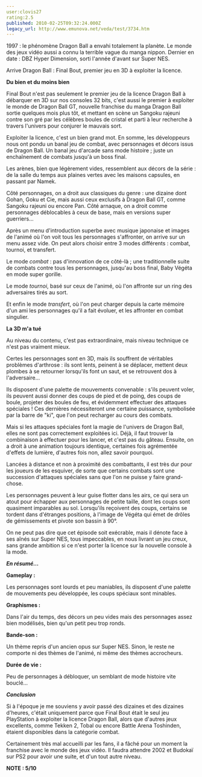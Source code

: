 ```yaml
---
user:clovis27
rating:2.5
published: 2010-02-25T09:32:24.000Z
legacy_url: http://www.emunova.net/veda/test/3734.htm
---
```

1997 : le phénomène Dragon Ball a envahi totalement la planète. Le monde des jeux vidéo aussi a connu la terrible vague du manga nippon. Dernier en date : DBZ Hyper Dimension, sorti l'année d'avant sur Super NES.  

  

Arrive Dragon Ball : Final Bout, premier jeu en 3D à exploiter la licence.  

  

**Du bien et du moins bien**  

  

Final Bout n'est pas seulement le premier jeu de la licence Dragon Ball à débarquer en 3D sur nos consoles 32 bits, c'est aussi le premier à exploiter le monde de Dragon Ball GT, nouvelle franchise du manga Dragon Ball sortie quelques mois plus tôt, et mettant en scène un Sangoku rajeuni contre son gré par les célèbres boules de cristal et parti à leur recherche à travers l'univers pour conjurer le mauvais sort.  

  

Exploiter la licence, c'est un bien grand mot. En somme, les développeurs nous ont pondu un banal jeu de combat, avec personnages et décors issus de Dragon Ball. Un banal jeu d'arcade sans mode histoire ; juste un enchaînement de combats jusqu'à un boss final.  

  

Les arènes, bien que légèrement vides, ressemblent aux décors de la série : de la salle du temps aux plaines vertes avec les maisons capsules, en passant par Namek.  

  

Côté personnages, on a droit aux classiques du genre : une dizaine dont Gohan, Goku et Cie, mais aussi ceux exclusifs à Dragon Ball GT, comme Sangoku rajeuni ou encore Pan. Côté arnaque, on a droit comme personnages déblocables à ceux de base, mais en versions super guerriers...  

  

Après un menu d'introduction superbe avec musique japonaise et images de l'animé où l'on voit tous les personnages s'affronter, on arrive sur un menu assez vide. On peut alors choisir entre 3 modes différents : combat, tournoi, et transfert.  

  

Le mode _combat_ : pas d'innovation de ce côté-là ; une traditionnelle suite de combats contre tous les personnages, jusqu'au boss final, Baby Végéta en mode super gorille.  

  

Le mode _tournoi_, basé sur ceux de l'animé, où l'on affronte sur un ring des adversaires tirés au sort.  

  

Et enfin le mode _transfert_, où l'on peut charger depuis la carte mémoire d'un ami les personnages qu'il a fait évoluer, et les affronter en combat singulier.  

  

**La 3D m'a tué**  

  

Au niveau du contenu, c'est pas extraordinaire, mais niveau technique ce n'est pas vraiment mieux.  

  

Certes les personnages sont en 3D, mais ils souffrent de véritables problèmes d'arthrose : ils sont lents, peinent à se déplacer, mettent deux plombes à se retourner lorsqu'ils font un saut, et se retrouvent dos à l'adversaire...  

  

Ils disposent d'une palette de mouvements convenable : s'ils peuvent voler, ils peuvent aussi donner des coups de pied et de poing, des coups de boule, projeter des boules de feu, et évidemment effectuer des attaques spéciales ! Ces dernières nécessiteront une certaine puissance, symbolisée par la barre de "ki", que l'on peut recharger au cours des combats.  

Mais si les attaques spéciales font la magie de l'univers de Dragon Ball, elles ne sont pas correctement exploitées ici. Déjà, il faut trouver la combinaison à effectuer pour les lancer, et c'est pas du gâteau. Ensuite, on a droit à une animation toujours identique, certaines fois agrémentée d'effets de lumière, d'autres fois non, allez savoir pourquoi.  

Lancées à distance et non à proximité des combattants, il est très dur pour les joueurs de les esquiver, de sorte que certains combats sont une succession d'attaques spéciales sans que l'on ne puisse y faire grand-chose.  

  

Les personnages peuvent à leur guise flotter dans les airs, ce qui sera un atout pour échapper aux personnages de petite taille, dont les coups sont quasiment imparables au sol. Lorsqu'ils reçoivent des coups, certains se tordent dans d'étranges positions, à l'image de Végéta qui émet de drôles de gémissements et pivote son bassin à 90°.  

  

On ne peut pas dire que cet épisode soit exécrable, mais il dénote face à ses aînés sur Super NES, tous impeccables, en nous livrant un jeu creux, sans grande ambition si ce n'est porter la licence sur la nouvelle console à la mode.  

  

**_En résumé..._**  

  

**Gameplay :**  

Les personnages sont lourds et peu maniables, ils disposent d'une palette de mouvements peu développée, les coups spéciaux sont minables.  

  

**Graphismes :**  

Dans l'air du temps, des décors un peu vides mais des personnages assez bien modélisés, bien qu'un petit peu trop ronds.  

  

**Bande-son :**  

Un thème repris d'un ancien opus sur Super NES. Sinon, le reste ne comporte ni des thèmes de l'animé, ni même des thèmes accrocheurs.  

  

**Durée de vie :**  

Peu de personnages à débloquer, un semblant de mode histoire vite bouclé...  

  

**_Conclusion_**  

Si à l'époque je me souviens y avoir passé des dizaines et des dizaines d'heures, c'était uniquement parce que Final Bout était le seul jeu PlayStation à exploiter la licence Dragon Ball, alors que d'autres jeux excellents, comme Tekken 2, Tobal ou encore Battle Arena Toshinden, étaient disponibles dans la catégorie combat.  

Certainement très mal accueilli par les fans, il a fâché pour un moment la franchise avec le monde des jeux vidéo. Il faudra attendre 2002 et Budokaï sur PS2 pour avoir une suite, et d'un tout autre niveau.  

  

**NOTE : 5/10**